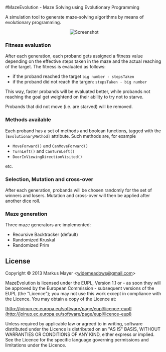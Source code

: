 #MazeEvolution - Maze Solving using Evolutionary Programming

A simulation tool to generate maze-solving algorithms by means of evolutionary programming.

<p align="center">
  <img src="https://raw.github.com/sunsided/maze-evolution/master/screenshot.jpg" alt="Screenshot"/>
</p>

### Fitness evaluation

After each generation, each proband gets assigned a fitness value depending on the effective steps taken in the maze and the actual reaching of the target. The fitness is evaluated as follows:

  * if the proband reached the target `big number - stepsTaken`
  * if the proband did not reach the targen: `stepsTaken - big number`

This way, faster probands will be evaluated better, while probands not reaching the goal get weightend on their ability to try not to starve.

Probands that did not move (i.e. are starved) will be removed.

### Methods available

Each proband has a set of methods and boolean functions, tagged with the `[EvolutionaryMethod]` attribute. Such methods are, for example

  * `MoveForward()` and `CanMoveForward()`
  * `TurnLeft()` and `CanTurnLeft()`
  * `DoorInViewingDirectionVisited()`

etc.

### Selection, Mutation and cross-over

After each generation, probands will be chosen randomly for the set of winners and losers. Mutation and cross-over will then be applied after another dice roll.

### Maze generation

Three maze generators are implemented:

  * Recursive Backtracker (default)
  * Randomized Kruskal
  * Randomized Prim

## License

Copyright &copy; 2013 Markus Mayer &lt;widemeadows@gmail.com&gt;

MazeEvolution is licensed under the EUPL, Version 1.1 or - as soon they will be approved by the European Commission -
subsequent versions of the EUPL (the "Licence"); you may not use this work except in compliance with the Licence.
You may obtain a copy of the Licence at:

[http://joinup.ec.europa.eu/software/page/eupl/licence-eupl](http://joinup.ec.europa.eu/software/page/eupl/licence-eupl)

Unless required by applicable law or agreed to in writing, software distributed under the Licence is
distributed on an "AS IS" BASIS, WITHOUT WARRANTIES OR CONDITIONS OF ANY KIND, either express or implied.
See the Licence for the specific language governing permissions and limitations under the Licence.
